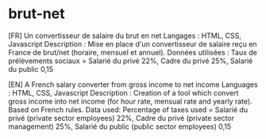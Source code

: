 # brut-net

[FR] Un convertisseur de salaire du brut en net 
Langages : HTML, CSS, Javascript
Description : Mise en place d'un convertisseur de salaire reçu en France de brut/net (horaire, mensuel et annuel). 
Données utilisées : Taux de prélèvements sociaux = Salarié du privé 22%, Cadre du privé 25%, Salarié du public 0,15


[EN] A French salary converter from gross income to net income
Languages : HTML, CSS, Javascript
Description : Creation of a tool which convert gross income into net income (for hour rate, mensual rate and yearly rate). Based on French rules. 
Data used: Percentage of taxes used = Salarié du privé (private sector employees) 22%, Cadre du privé (private sector management) 25%, Salarié du public (public sector employees) 0,15

